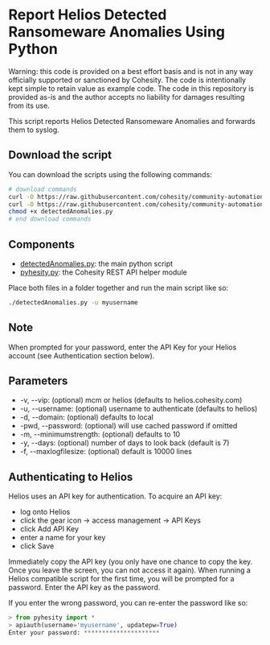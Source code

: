 # Report Helios Detected Ransomeware Anomalies Using Python

Warning: this code is provided on a best effort basis and is not in any way officially supported or sanctioned by Cohesity. The code is intentionally kept simple to retain value as example code. The code in this repository is provided as-is and the author accepts no liability for damages resulting from its use.

This script reports Helios Detected Ransomeware Anomalies and forwards them to syslog.

## Download the script

You can download the scripts using the following commands:

```bash
# download commands
curl -O https://raw.githubusercontent.com/cohesity/community-automation-samples/main/python/detectedAnomalies/detectedAnomalies.py
curl -O https://raw.githubusercontent.com/cohesity/community-automation-samples/main/python/pyhesity.py
chmod +x detectedAnomalies.py
# end download commands
```

## Components

* [detectedAnomalies.py](https://raw.githubusercontent.com/cohesity/community-automation-samples/main/python/detectedAnomalies/detectedAnomalies.py): the main python script
* [pyhesity.py](https://raw.githubusercontent.com/cohesity/community-automation-samples/main/python/pyhesity/pyhesity.py): the Cohesity REST API helper module

Place both files in a folder together and run the main script like so:

```bash
./detectedAnomalies.py -u myusername
```

## Note

When prompted for your password, enter the API Key for your Helios account (see Authentication section below).

## Parameters

* -v, --vip: (optional) mcm or helios (defaults to helios.cohesity.com)
* -u, --username: (optional) username to authenticate (defaults to helios)
* -d, --domain: (optional) defaults to local
* -pwd, --password: (optional) will use cached password if omitted
* -m, --minimumstrength: (optional) defaults to 10
* -y, --days: (optional) number of days to look back (default is 7)
* -f, --maxlogfilesize: (optional) default is 10000 lines

## Authenticating to Helios

Helios uses an API key for authentication. To acquire an API key:

* log onto Helios
* click the gear icon -> access management -> API Keys
* click Add API Key
* enter a name for your key
* click Save

Immediately copy the API key (you only have one chance to copy the key. Once you leave the screen, you can not access it again). When running a Helios compatible script for the first time, you will be prompted for a password. Enter the API key as the password.

If you enter the wrong password, you can re-enter the password like so:

```python
> from pyhesity import *
> apiauth(username='myusername', updatepw=True)
Enter your password: *********************
```
